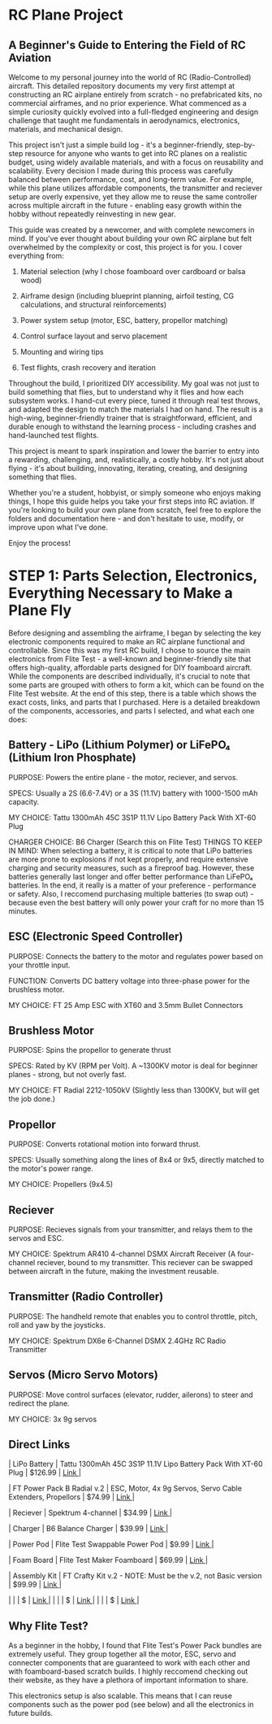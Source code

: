 # RC Plane Project
## A Beginner's Guide to Entering the Field of RC Aviation

Welcome to my personal journey into the world of RC (Radio-Controlled) aircraft. This detailed repository documents my very first attempt at constructing an RC airplane entirely from scratch - no prefabricated kits, no commercial airframes, and no prior experience. 
What commenced as a simple curiosity quickly evolved into a full-fledged engineering and design challenge that taught me fundamentals in aerodynamics, electronics, materials, and mechanical design. 

This project isn't just a simple build log - it's a beginner-friendly, step-by-step resource for anyone who wants to get into RC planes on a realistic budget, using widely available materials, and with a focus on reusability and scalability. Every decision I made during this process was carefully balanced between performance, cost, and long-term value. For example, while this plane utilizes affordable components, the transmitter and reciever setup are overly expensive, yet they allow me to reuse the same controller across multiple aircraft in the future - enabling easy growth within the hobby without repeatedly reinvesting in new gear. 

This guide was created by a newcomer, and with complete newcomers in mind. If you've ever thought about building your own RC airplane but felt overwhelmed by the complexity or cost, this project is for you. I cover everything from:

1. Material selection (why I chose foamboard over cardboard or balsa wood)

2. Airframe design (including blueprint planning, airfoil testing, CG calculations, and structural reinforcements)

3. Power system setup (motor, ESC, battery, propellor matching)

4. Control surface layout and servo placement

5. Mounting and wiring tips

6. Test flights, crash recovery and iteration

Throughout the build, I prioritized DIY accessibility. My goal was not just to build something that flies, but to understand why it flies and how each subsystem works. I hand-cut every piece, tuned it through real test throws, and adapted the design to match the materials I had on hand. The result is a high-wing, beginner-friendly trainer that is straightforward, efficient, and durable enough to withstand the learning process - including crashes and hand-launched test flights. 

This project is meant to spark inspiration and lower the barrier to entry into a rewarding, challenging, and, realistically, a costly hobby. It's not just about flying - it's about building, innovating, iterating, creating, and designing something that flies. 

Whether you're a student, hobbyist, or simply someone who enjoys making things, I hope this guide helps you take your first steps into RC aviation. If you're looking to build your own plane from scratch, feel free to explore the folders and documentation here - and don't hesitate to use, modify, or improve upon what I've done. 

Enjoy the process!



# STEP 1: Parts Selection, Electronics, Everything Necessary to Make a Plane Fly

Before designing and assembling the airframe, I began by selecting the key electronic components required to make an RC airplane functional and controllable. Since this was my first RC build, I chose to source the main electronics from Flite Test - a well-known and beginner-friendly site that offers high-quality, affordable parts designed for DIY foamboard aircraft. While the components are described individually, it's crucial to note that some parts are grouped with others to form a kit, which can be found on the Flite Test website. At the end of this step, there is a table which shows the exact costs, links, and parts that I purchased. 
Here is a detailed breakdown of the components, accessories, and parts I selected, and what each one does:

## Battery - LiPo (Lithium Polymer) or LiFePO₄ (Lithium Iron Phosphate)
PURPOSE: Powers the entire plane - the motor, reciever, and servos. 

SPECS: Usually a 2S (6.6-7.4V) or a 3S (11.1V) battery with 1000-1500 mAh capacity. 

MY CHOICE: Tattu 1300mAh 45C 3S1P 11.1V Lipo Battery Pack With XT-60 Plug

CHARGER CHOICE: B6 Charger (Search this on Flite Test)
THINGS TO KEEP IN MIND: When selecting a battery, it is critical to note that LiPo batteries are more prone to explosions if not kept properly, and require extensive charging and security measures, such as a fireproof bag. However, these batteries generally last longer and offer better performance than LiFePO₄ batteries. In the end, it really is a matter of your preference - performance or safety. Also, I reccomend purchasing multiple batteries (to swap out) - because even the best battery will only power your craft for no more than 15 minutes.

## ESC (Electronic Speed Controller)
PURPOSE: Connects the battery to the motor and regulates power based on your throttle input.

FUNCTION: Converts DC battery voltage into three-phase power for the brushless motor.

MY CHOICE: FT 25 Amp ESC with XT60 and 3.5mm Bullet Connectors

## Brushless Motor
PURPOSE: Spins the propellor to generate thrust

SPECS: Rated by KV (RPM per Volt). A ~1300KV motor is deal for beginner planes - strong, but not overly fast. 

MY CHOICE: FT Radial 2212-1050kV (Slightly less than 1300KV, but will get the job done.)

## Propellor
PURPOSE: Converts rotational motion into forward thrust.

SPECS: Usually something along the lines of 8x4 or 9x5, directly matched to the motor's power range.

MY CHOICE: Propellers (9x4.5)

## Reciever
PURPOSE: Recieves signals from your transmitter, and relays them to the servos and ESC. 

MY CHOICE: Spektrum AR410 4-channel DSMX Aircraft Receiver (A four-channel reciever, bound to my transmitter. This reciever can be swapped between aircraft in the future, making the investment reusable. 

## Transmitter (Radio Controller)
PURPOSE: The handheld remote that enables you to control throttle, pitch, roll and yaw by the joysticks. 

MY CHOICE: Spektrum DX6e 6-Channel DSMX 2.4GHz RC Radio Transmitter

## Servos (Micro Servo Motors)
PURPOSE: Move control surfaces (elevator, rudder, ailerons) to steer and redirect the plane. 

MY CHOICE: 3x 9g servos

## Direct Links

| LiPo Battery | Tattu 1300mAh 45C 3S1P 11.1V Lipo Battery Pack With XT-60 Plug | $126.99 | <a href="store.flitetest.com/tattu-1300mah-45c-3s1p-11-1v-lipo-battery-pack-with-xt-60-plug/?searchid=0&search_query=Tattu+1300+MAH)"> Link </a> |


| FT Power Pack B Radial v.2 | ESC, Motor, 4x 9g Servos, Servo Cable Extenders, Propellors | $74.99 | <a href="https://store.flitetest.com/ft-power-pack-b-radial-v-2/?searchid=0&search_query=FT+power+pack"> Link </a> |


| Reciever | Spektrum 4-channel | $34.99 | <a href="(https://store.flitetest.com/spektrum-ar410-4-channel-dsmx-aircraft-receiver-spmar410/?searchid=0&search_query=spek)"> Link </a> |


| Charger | B6 Balance Charger | $39.99 | <a href="https://store.flitetest.com/b6-charger/?searchid=0&search_query=b6+"> Link <a/>|


| Power Pod | Flite Test Swappable Power Pod | $9.99 | <a href="https://store.flitetest.com/swappable-power-pod-firewall-5-pack-mkr2/?searchid=0&search_query=ft+power+pod"> Link <a/>|


| Foam Board | Flite Test Maker Foamboard | $69.99 | <a href="store.flitetest.com/flite-test-maker-foam-board-by-adams-v2-20-pack/?searchid=0&search_query=Maker+foamboard"> Link <a/>|


| Assembly Kit | FT Crafty Kit v.2 - NOTE: Must be the v.2, not Basic version | $99.99 | <a href="store.flitetest.com/ft-crafty-kit-v2/?searchid=0&search_query=ft+crafty+kit"> Link <a/>|


|  |  | $ | <a href=""> Link <a/>|
|  |  | $ | <a href=""> Link <a/>|
|  |  | $ | <a href=""> Link <a/>|

## Why Flite Test?

As a beginner in the hobby, I found that Flite Test's Power Pack bundles are extremely useful. They group together all the motor, ESC, servo and connecter components that are guaranteed to work with each other and with foamboard-based scratch builds. I highly reccomend checking out their website, as they have a plethora of important information to share. 

This electronics setup is also scalable. This means that I can reuse components such as the power pod (see below) and all the electronics in future builds. 
